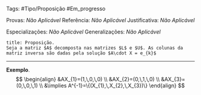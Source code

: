 Tags: #Tipo/Proposição #Em_progresso

Provas: _Não Aplicável_
Referência: _Não Aplicável_
Justificativa: _Não Aplicável_

Especializações: _Não Aplicável_
Generalizações: _Não Aplicável_

```ad-question
title: Proposição.
Seja a matriz $A$ decomposta nas matrizes $L$ e $U$. As colunas da matriz inversa são dadas pela solução $A\cdot X = e_{k}$
```

---
**Exemplo**. $$
\begin{align}
&AX_{1}=(1,\,0,\,0) 
\\
&AX_{2}=(0,\,1,\,0)
\\
&AX_{3}=(0,\,0,\,1)
\\
&\implies A^{-1}=\{(X_{1},\,X_{2},\,X_{3})\}
\end{align}
$$